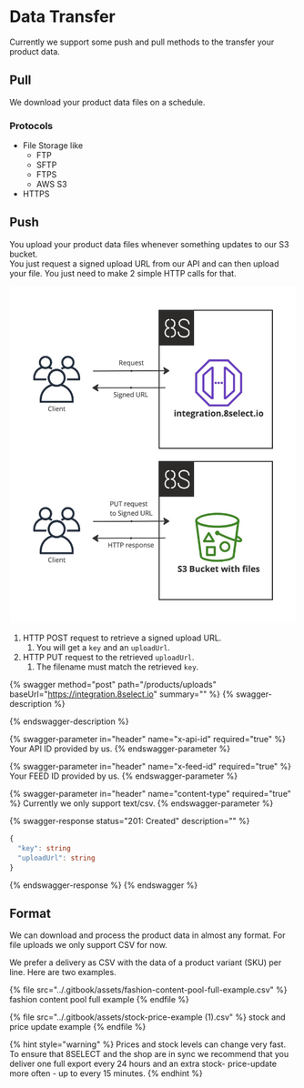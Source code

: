 # Data Transfer

Currently we support some push and pull methods to the transfer your product data.

## Pull

We download your product data files on a schedule.

### Protocols

* File Storage like
  * FTP
  * SFTP
  * FTPS
  * AWS S3
* HTTPS

## Push

You upload your product data files whenever something updates to our S3 bucket.\
You just request a signed upload URL from our API and can then upload your file. You just need to make 2 simple HTTP calls for that.

![](<../.gitbook/assets/Product Import - Frame 1 (1).jpg>)

1. HTTP POST request to retrieve a signed upload URL.
   1. You will get a `key` and an `uploadUrl`.
2. HTTP PUT request to the retrieved `uploadUrl`.
   1. The filename must match the retrieved `key`.

{% swagger method="post" path="/products/uploads" baseUrl="https://integration.8select.io" summary="" %}
{% swagger-description %}

{% endswagger-description %}

{% swagger-parameter in="header" name="x-api-id" required="true" %}
Your API ID provided by us.
{% endswagger-parameter %}

{% swagger-parameter in="header" name="x-feed-id" required="true" %}
Your FEED ID provided by us.
{% endswagger-parameter %}

{% swagger-parameter in="header" name="content-type" required="true" %}
Currently we only support text/csv.
{% endswagger-parameter %}

{% swagger-response status="201: Created" description="" %}
```typescript
{ 
  "key": string 
  "uploadUrl": string
}
```
{% endswagger-response %}
{% endswagger %}

## Format

We can download and process the product data in almost any format. For file uploads we only support CSV for now.

We prefer a delivery as CSV with the data of a product variant (SKU) per line. Here are two examples.

{% file src="../.gitbook/assets/fashion-content-pool-full-example.csv" %}
fashion content pool full example
{% endfile %}

{% file src="../.gitbook/assets/stock-price-example (1).csv" %}
stock and price update example
{% endfile %}

{% hint style="warning" %}
Prices and stock levels can change very fast. To ensure that 8SELECT and the shop are in sync we recommend that you deliver one full export every 24 hours and an extra stock- price-update more often - up to every 15 minutes.
{% endhint %}
